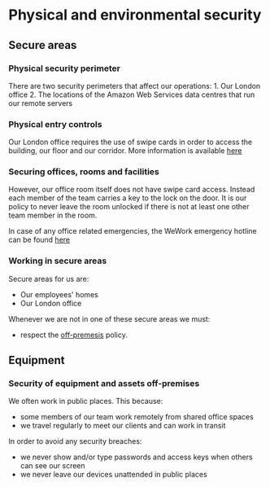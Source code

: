# Physical and environmental security

## Secure areas

### Physical security perimeter

There are two security perimeters that affect our operations: 1. Our London
office 2. The locations of the Amazon Web Services data centres that run our
remote servers

### Physical entry controls

Our London office requires the use of swipe cards in order to access the
building, our floor and our corridor. More information is available
[here](https://help.wework.com/hc/en-us/articles/212962043-What-security-measures-does-WeWork-have-in-place-to-protect-members-and-their-property)

### Securing offices, rooms and facilities

However, our office room itself does not have swipe card access. Instead each
member of the team carries a key to the lock on the door. It is our policy to
never leave the room unlocked if there is not at least one other team member in
the room.

In case of any office related emergencies, the WeWork emergency hotline can be
found
[here](https://help.wework.com/hc/en-us/articles/211496006-Does-WeWork-have-an-emergency-hotline-number-)

### Working in secure areas

Secure areas for us are:
* Our employees' homes
* Our London office

Whenever we are not in one of these secure areas we must:
* respect the [off-premesis](#security-of-equipment-and-assets-off-premises)
  policy.

## Equipment

### Security of equipment and assets off-premises

We often work in public places. This because:
* some members of our team work remotely from shared office spaces
* we travel regularly to meet our clients and can work in transit

In order to avoid any security breaches:
* we never show and/or type passwords and access keys when others can see our
  screen
* we never leave our devices unattended in public places

